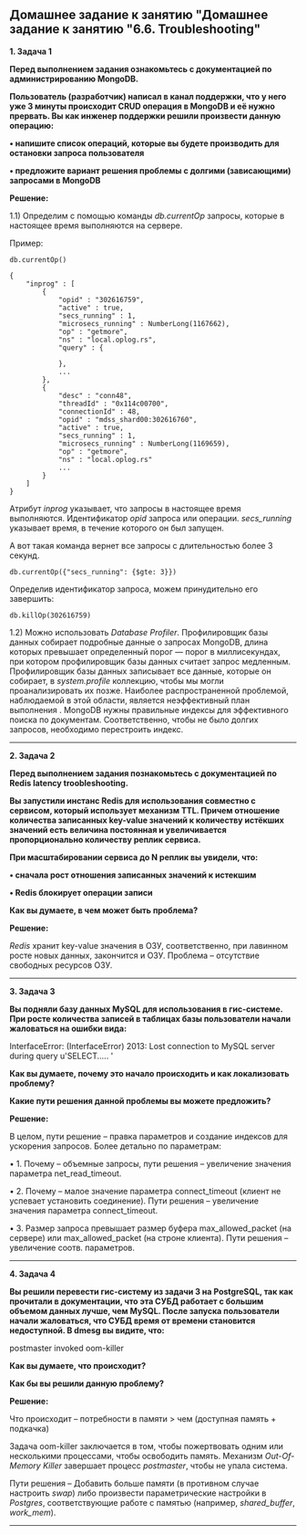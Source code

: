 ## Домашнее задание к занятию "Домашнее задание к занятию "6.6. Troubleshooting"

__1.	Задача 1__

__Перед выполнением задания ознакомьтесь с документацией по администрированию MongoDB.__

__Пользователь (разработчик) написал в канал поддержки, что у него уже 3 минуты происходит CRUD операция в MongoDB и её нужно прервать.
Вы как инженер поддержки решили произвести данную операцию:__

__•	напишите список операций, которые вы будете производить для остановки запроса пользователя__

__•	предложите вариант решения проблемы с долгими (зависающими) запросами в MongoDB__

__Решение:__

1.1)	Определим с помощью команды *db.currentOp* запросы, которые в настоящее время выполняются на сервере. 

Пример:
```
db.currentOp()

{
    "inprog" : [
        {
            "opid" : "302616759",
            "active" : true,
            "secs_running" : 1,
            "microsecs_running" : NumberLong(1167662),
            "op" : "getmore",
            "ns" : "local.oplog.rs",
            "query" : {
                
            },
            ...
        },
        {
            "desc" : "conn48",
            "threadId" : "0x114c00700",
            "connectionId" : 48,
            "opid" : "mdss_shard00:302616760",
            "active" : true,
            "secs_running" : 1,
            "microsecs_running" : NumberLong(1169659),
            "op" : "getmore",
            "ns" : "local.oplog.rs"
            ...
        }
    ]
}
```
Атрибут *inprog* указывает, что запросы в настоящее время выполняются. Идентификатор *opid* запроса или операции. *secs_running* указывает время, в течение которого он был запущен. 

А вот такая команда вернет все запросы с длительностью более 3 секунд.
```
db.currentOp({"secs_running": {$gte: 3}})
```
Определив идентификатор запроса, можем принудительно его завершить:
```
db.killOp(302616759)
```

1.2)	Можно использовать *Database Profiler*. Профилировщик базы данных собирает подробные данные о запросах MongoDB, длина которых превышает определенный порог — порог в миллисекундах, при котором профилировщик базы данных считает запрос медленным. Профилировщик базы данных записывает все данные, которые он собирает, в *system.profile* коллекцию, чтобы мы могли проанализировать их позже.
Наиболее распространенной проблемой, наблюдаемой в этой области, является неэффективный план выполнения . MongoDB нужны правильные индексы для эффективного поиска по документам. Соответственно, чтобы не было долгих запросов, необходимо перестроить индекс.
___________________________________

__2.	Задача 2__

__Перед выполнением задания познакомьтесь с документацией по Redis latency troobleshooting.__

__Вы запустили инстанс Redis для использования совместно с сервисом, который использует механизм TTL. Причем отношение количества записанных key-value значений к количеству истёкших значений есть величина постоянная и увеличивается пропорционально количеству реплик сервиса.__

__При масштабировании сервиса до N реплик вы увидели, что:__

__•	сначала рост отношения записанных значений к истекшим__

__•	Redis блокирует операции записи__

__Как вы думаете, в чем может быть проблема?__

__Решение:__

*Redis* хранит key-value значения в ОЗУ, соответственно, при лавинном росте новых данных, закончится и ОЗУ. Проблема – отсутствие свободных ресурсов ОЗУ.
___________________________________

__3.	Задача 3__

__Вы подняли базу данных MySQL для использования в гис-системе. При росте количества записей в таблицах базы пользователи начали жаловаться на ошибки вида:__

InterfaceError: (InterfaceError) 2013: Lost connection to MySQL server during query u'SELECT..... '

__Как вы думаете, почему это начало происходить и как локализовать проблему?__

__Какие пути решения данной проблемы вы можете предложить?__

__Решение:__

В целом, пути решение – правка параметров и создание индексов для ускорения запросов.
Более детально по параметрам:

•	1. Почему – объемные запросы, пути решения – увеличение значения параметра net_read_timeout.

•	2. Почему – малое значение параметра connect_timeout (клиент не успевает установить соединение). Пути решения – увеличение значения параметра connect_timeout.

•	3. Размер запроса превышает размер буфера max_allowed_packet (на сервере) или max_allowed_packet (на строне клиента). Пути решения – увеличение соотв. параметров.
___________________________________

__4.	Задача 4__

__Вы решили перевести гис-систему из задачи 3 на PostgreSQL, так как прочитали в документации, что эта СУБД работает с большим объемом данных лучше, чем MySQL.
После запуска пользователи начали жаловаться, что СУБД время от времени становится недоступной. В dmesg вы видите, что:__

postmaster invoked oom-killer

__Как вы думаете, что происходит?__

__Как бы вы решили данную проблему?__

__Решение:__

Что происходит – потребности в памяти > чем (доступная память + подкачка)

Задача oom-killer заключается в том, чтобы пожертвовать одним или несколькими процессами, чтобы освободить память. Механизм *Out-Of-Memory Killer* завершает процесс *postmaster*, чтобы не упала система.

Пути решения – Добавить больше памяти (в противном случае настроить *swap*) либо произвести параметрические настройки в *Postgres*, соответствующие работе с памятью (например, *shared_buffer*, *work_mem*).
___________________________________
